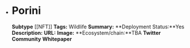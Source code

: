 - # Porini
  **Subtype** [[NFT]]
  **Tags:** Wildlife
  **Summary:**
  **Deployment Status:**Yes
  **Description:**
  **URL:**
  **Image:**
  **Ecosystem/chain:**TBA
  **Twitter**
  **Community**
  **Whitepaper**